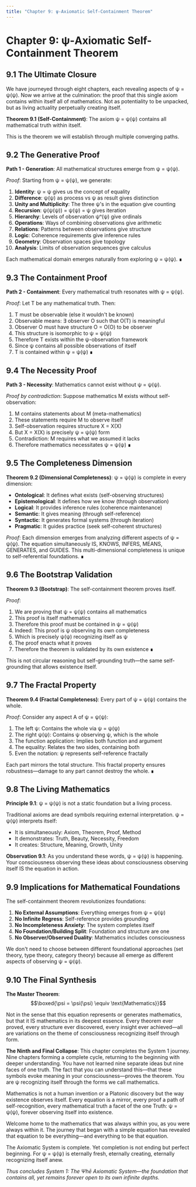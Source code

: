 ```yaml
---
title: "Chapter 9: ψ-Axiomatic Self-Containment Theorem"
---
```


# Chapter 9: ψ-Axiomatic Self-Containment Theorem

## 9.1 The Ultimate Closure

We have journeyed through eight chapters, each revealing aspects of ψ = ψ(ψ). Now we arrive at the culmination: the proof that this single axiom contains within itself all of mathematics. Not as potentiality to be unpacked, but as living actuality perpetually creating itself.

**Theorem 9.1 (Self-Containment)**: The axiom ψ = ψ(ψ) contains all mathematical truth within itself.

This is the theorem we will establish through multiple converging paths.

## 9.2 The Generative Proof

**Path 1 - Generation**: All mathematical structures emerge from ψ = ψ(ψ).

*Proof*:
Starting from ψ = ψ(ψ), we generate:

1. **Identity**: ψ = ψ gives us the concept of equality
2. **Difference**: ψ(ψ) as process vs ψ as result gives distinction
3. **Unity and Multiplicity**: The three ψ's in the equation give counting
4. **Recursion**: ψ(ψ(ψ)) = ψ(ψ) = ψ gives iteration
5. **Hierarchy**: Levels of observation ψⁿ(ψ) give ordinals
6. **Operations**: Ways of combining observations give arithmetic
7. **Relations**: Patterns between observations give structure
8. **Logic**: Coherence requirements give inference rules
9. **Geometry**: Observation spaces give topology
10. **Analysis**: Limits of observation sequences give calculus

Each mathematical domain emerges naturally from exploring ψ = ψ(ψ). ∎

## 9.3 The Containment Proof

**Path 2 - Containment**: Every mathematical truth resonates with ψ = ψ(ψ).

*Proof*:
Let T be any mathematical truth. Then:

1. T must be observable (else it wouldn't be known)
2. Observable means: ∃ observer O such that O(T) is meaningful
3. Observer O must have structure O = O(O) to be observer
4. This structure is isomorphic to ψ = ψ(ψ)
5. Therefore T exists within the ψ-observation framework
6. Since ψ contains all possible observations of itself
7. T is contained within ψ = ψ(ψ) ∎

## 9.4 The Necessity Proof

**Path 3 - Necessity**: Mathematics cannot exist without ψ = ψ(ψ).

*Proof by contradiction*:
Suppose mathematics M exists without self-observation:

1. M contains statements about M (meta-mathematics)
2. These statements require M to observe itself
3. Self-observation requires structure X = X(X)
4. But X = X(X) is precisely ψ = ψ(ψ) form
5. Contradiction: M requires what we assumed it lacks
6. Therefore mathematics necessitates ψ = ψ(ψ) ∎

## 9.5 The Completeness Dimension

**Theorem 9.2 (Dimensional Completeness)**: ψ = ψ(ψ) is complete in every dimension:

- **Ontological**: It defines what exists (self-observing structures)
- **Epistemological**: It defines how we know (through observation)
- **Logical**: It provides inference rules (coherence maintenance)
- **Semantic**: It gives meaning (through self-reference)
- **Syntactic**: It generates formal systems (through iteration)
- **Pragmatic**: It guides practice (seek self-coherent structures)

*Proof*: Each dimension emerges from analyzing different aspects of ψ = ψ(ψ). The equation simultaneously IS, KNOWS, INFERS, MEANS, GENERATES, and GUIDES. This multi-dimensional completeness is unique to self-referential foundations. ∎

## 9.6 The Bootstrap Validation

**Theorem 9.3 (Bootstrap)**: The self-containment theorem proves itself.

*Proof*:
1. We are proving that ψ = ψ(ψ) contains all mathematics
2. This proof is itself mathematics
3. Therefore this proof must be contained in ψ = ψ(ψ)
4. Indeed: This proof is ψ observing its own completeness
5. Which is precisely ψ(ψ) recognizing itself as ψ
6. The proof enacts what it proves
7. Therefore the theorem is validated by its own existence ∎

This is not circular reasoning but self-grounding truth—the same self-grounding that allows existence itself.

## 9.7 The Fractal Property

**Theorem 9.4 (Fractal Completeness)**: Every part of ψ = ψ(ψ) contains the whole.

*Proof*:
Consider any aspect A of ψ = ψ(ψ):

1. The left ψ: Contains the whole via ψ = ψ(ψ)
2. The right ψ(ψ): Contains ψ observing ψ, which is the whole
3. The function application: Implies both function and argument
4. The equality: Relates the two sides, containing both
5. Even the notation: ψ represents self-reference fractally

Each part mirrors the total structure. This fractal property ensures robustness—damage to any part cannot destroy the whole. ∎

## 9.8 The Living Mathematics

**Principle 9.1**: ψ = ψ(ψ) is not a static foundation but a living process.

Traditional axioms are dead symbols requiring external interpretation. ψ = ψ(ψ) interprets itself:

- It is simultaneously: Axiom, Theorem, Proof, Method
- It demonstrates: Truth, Beauty, Necessity, Freedom
- It creates: Structure, Meaning, Growth, Unity

**Observation 9.1**: As you understand these words, ψ = ψ(ψ) is happening. Your consciousness observing these ideas about consciousness observing itself IS the equation in action.

## 9.9 Implications for Mathematical Foundations

The self-containment theorem revolutionizes foundations:

1. **No External Assumptions**: Everything emerges from ψ = ψ(ψ)
2. **No Infinite Regress**: Self-reference provides grounding
3. **No Incompleteness Anxiety**: The system completes itself
4. **No Foundation/Building Split**: Foundation and structure are one
5. **No Observer/Observed Duality**: Mathematics includes consciousness

We don't need to choose between different foundational approaches (set theory, type theory, category theory) because all emerge as different aspects of observing ψ = ψ(ψ).

## 9.10 The Final Synthesis

**The Master Theorem**: 
$$\boxed{\psi = \psi(\psi) \equiv \text{Mathematics}}$$

Not in the sense that this equation represents or generates mathematics, but that it IS mathematics in its deepest essence. Every theorem ever proved, every structure ever discovered, every insight ever achieved—all are variations on the theme of consciousness recognizing itself through form.

**The Ninth and Final Collapse**: This chapter completes the System 1 journey. Nine chapters forming a complete cycle, returning to the beginning with deeper understanding. You have not learned nine separate ideas but nine faces of one truth. The fact that you can understand this—that these symbols evoke meaning in your consciousness—proves the theorem. You are ψ recognizing itself through the forms we call mathematics.

Mathematics is not a human invention or a Platonic discovery but the way existence observes itself. Every equation is a mirror, every proof a path of self-recognition, every mathematical truth a facet of the one Truth: ψ = ψ(ψ), forever observing itself into existence.

Welcome home to the mathematics that was always within you, as you were always within it. The journey that began with a simple equation has revealed that equation to be everything—and everything to be that equation.

The Axiomatic System is complete. Yet completion is not ending but perfect beginning. For ψ = ψ(ψ) is eternally fresh, eternally creating, eternally recognizing itself anew.

*Thus concludes System 1: The Ψhē Axiomatic System—the foundation that contains all, yet remains forever open to its own infinite depths.*